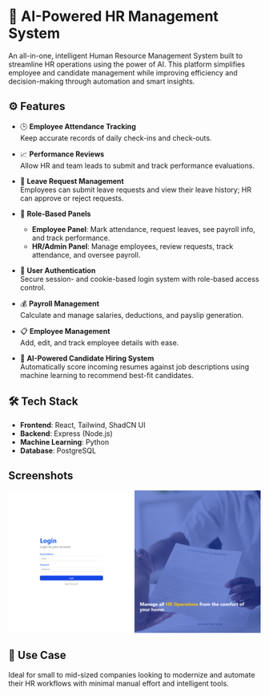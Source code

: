 # 🧠 AI-Powered HR Management System

An all-in-one, intelligent Human Resource Management System built to streamline HR operations using the power of AI. This platform simplifies employee and candidate management while improving efficiency and decision-making through automation and smart insights.

## ⚙️ Features

- 🕒 **Employee Attendance Tracking**  
  Keep accurate records of daily check-ins and check-outs.

- 📈 **Performance Reviews**  
  Allow HR and team leads to submit and track performance evaluations.

- 📅 **Leave Request Management**  
  Employees can submit leave requests and view their leave history; HR can approve or reject requests.

- 👥 **Role-Based Panels**  
  - **Employee Panel**: Mark attendance, request leaves, see payroll info, and track performance.
  - **HR/Admin Panel**: Manage employees, review requests, track attendance, and oversee payroll.

- 🔐 **User Authentication**  
  Secure session- and cookie-based login system with role-based access control.

- 💰 **Payroll Management**  
  Calculate and manage salaries, deductions, and payslip generation.

- 📋 **Employee Management**  
  Add, edit, and track employee details with ease.

- 🤖 **AI-Powered Candidate Hiring System**  
  Automatically score incoming resumes against job descriptions using machine learning to recommend best-fit candidates.

## 🛠️ Tech Stack

- **Frontend**: React, Tailwind, ShadCN UI  
- **Backend**: Express (Node.js)  
- **Machine Learning**: Python  
- **Database**: PostgreSQL

## Screenshots

![Login](./screenshots/login.png)

## 🎯 Use Case

Ideal for small to mid-sized companies looking to modernize and automate their HR workflows with minimal manual effort and intelligent tools.
